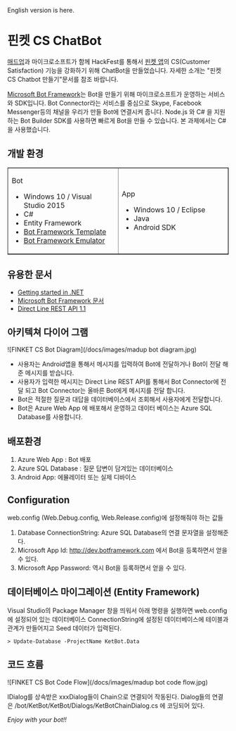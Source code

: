 English version is here.

핀켓 CS ChatBot
==================

[매드업](http://madup.com)과 마이크로소프트가 함께 HackFest를 통해서 [핀켓 앱](http://finket.co.kr/)의 CS(Customer Satisfaction) 기능을 강화하기 위해 ChatBot을 만들었습니다. 자세한 소개는 "핀켓 CS Chatbot 만들기"문서를 참조 바랍니다. 

[Microsoft Bot Framework](https://dev.botframework.com/)는 Bot을 만들기 위해 마이크로소프트가 운영하는 서비스와 SDK입니다. Bot Connector라는 서비스를 중심으로 Skype, Facebook Messenger등의 채널을 우리가 만들 Bot에 연결시켜 줍니다. Node.js 와 C# 을 지원하는 Bot Builder SDK를 사용하면 빠르게 Bot을 만들 수 있습니다. 본 과제에서는 C#을 사용했습니다. 

## 개발 환경
<table border="1">
    <tr>
        <td width="50%">
        
Bot

- Windows 10 / Visual Studio 2015
- C# 
- Entity Framework
- [Bot Framework Template](http://aka.ms/bf-bc-vstemplate) 
- [Bot Framework Emulator](https://aka.ms/bf-bc-emulator)
        </td>
        <td width="50%">

App

- Windows 10 / Eclipse 
- Java 
- Android SDK
        </td>
    </tr>
</table>

## 유용한 문서

- [Getting started in .NET](https://docs.botframework.com/en-us/csharp/builder/sdkreference/gettingstarted.html)
- [Microsoft Bot Framework 문서](https://docs.botframework.com/en-us/)
- [Direct Line REST API 1.1](https://docs.botframework.com/en-us/restapi/directline/#navtitle)


## 아키텍쳐 다이어 그램 

 ![FINKET CS Bot Diagram](/docs/images/madup bot diagram.jpg)

- 사용자는 Android앱을 통해서 메시지를 입력하여 Bot에 전달하거나 Bot이 전달 해준 메시지를 받습니다. 
- 사용자가 입력한 메시지는 Direct Line REST API를 통해서 Bot Connector에 전달 되고 Bot Connector는 올바른 Bot에게 메시지를 전달 합니다. 
- Bot은 적절한 질문과 대답을 데이터베이스에서 조회해서 사용자에게 전달합니다. 
- Bot은 Azure Web App 에 배포해서 운영하고 데이터 베이스는 Azure SQL Database를 사용합니다. 

## 배포환경 

 1. Azure Web App : Bot 배포 
 1. Azure SQL Database : 질문 답변이 담겨있는 데이터베이스 
 1. Android App: 에뮬레이터 또는 실제 디바이스

## Configuration 

web.config (Web.Debug.config, Web.Release.config)에 설정해줘야 하는 값들 

1. Database ConnectionString: Azure SQL Database의 연결 문자열을 설정해준다. 
1. Microsoft App Id: http://dev.botframework.com 에서 Bot을 등록하면서 얻을 수 있다. 
1. Microsoft App Password: 역시 Bot을 등록하면서 얻을 수 있다. 

## 데이터베이스 마이그레이션 (Entity Framework)

Visual Studio의 Package Manager 창을 띄워서 아래 명령을 실행하면 web.config에 설정되어 있는 데이터베이스 ConnectionString에 설정된 데이터베이스에 테이블과 관계가 만들어지고 Seed 데이터가 입력된다. 

    > Update-Database -ProjectName KetBot.Data

## 코드 흐름 

 ![FINKET CS Bot Code Flow](/docs/images/madup bot code flow.jpg)

IDialog를 상속받은 xxxDialog들이 Chain으로 연결되어 작동된다. Dialog들의 연결은 /bot/KetBot/KetBot/Dialogs/KetBotChainDialog.cs 에 코딩되어 있다. 

*Enjoy with your bot!!*

